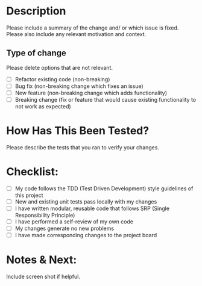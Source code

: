 # Description

Please include a summary of the change and/ or which issue is fixed. 
Please also include any relevant motivation and context. 
## Type of change

Please delete options that are not relevant.

- [ ] Refactor existing code (non-breaking)
- [ ] Bug fix (non-breaking change which fixes an issue)
- [ ] New feature (non-breaking change which adds functionality)
- [ ] Breaking change (fix or feature that would cause existing functionality to not work as expected)

# How Has This Been Tested?

Please describe the tests that you ran to verify your changes. 

# Checklist:

- [ ] My code follows the TDD (Test Driven Development) style guidelines of this project
- [ ] New and existing unit tests pass locally with my changes
- [ ] I have written modular, reusable code that follows SRP (Single Responsibility Principle)
- [ ] I have performed a self-review of my own code
- [ ] My changes generate no new problems
- [ ] I have made corresponding changes to the project board

# Notes & Next:
Include screen shot if helpful.